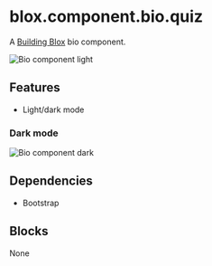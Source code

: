 # blox.component.bio.quiz

A [Building Blox](https://github.com/Building-Blox/building-blox) bio component.

![Bio component light](https://building-blox.s3.amazonaws.com/quiz/about-page.PNG)

## Features
- Light/dark mode

### Dark mode
![Bio component dark](https://building-blox.s3.amazonaws.com/quiz/about.PNG)

## Dependencies
- Bootstrap

## Blocks
None